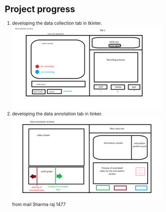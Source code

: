 # Project progress
1. developing the data collection tab in tkinter.
![img](./GUI%20plan/data%20collection%20window.png)
2. developing the data annotation tab in tinker.
![img](./GUI%20plan/data%20annotation%20tab.png)
from mail Sharma raj 1477
